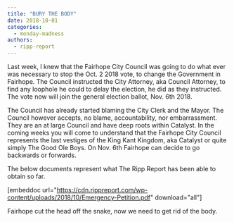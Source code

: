 ```yaml
---
title: "BURY THE BODY"
date: 2018-10-01
categories: 
  - monday-madness
authors: 
  - ripp-report
---
```


Last week, I knew that the Fairhope City Council was going to do what ever was necessary to stop the Oct. 2 2018 vote, to change the Government in Fairhope. The Council instructed the City Attorney, aka Council Attorney, to find any loophole he could to delay the election, he did as they instructed. The vote now will join the general election ballot, Nov. 6th 2018.

The Council has already started blaming the City Clerk and the Mayor. The Council however accepts, no blame, accountability, nor embarrassment. They are an at large Council and have deep roots within Catalyst. In the coming weeks you will come to understand that the Fairhope City Council represents the last vestiges of the King Kant Kingdom, aka Catalyst or quite simply The Good Ole Boys. On Nov. 6th Fairhope can decide to go backwards or forwards.

The below documents represent what The Ripp Report has been able to obtain so far.

\[embeddoc url="https://cdn.rippreport.com/wp-content/uploads/2018/10/Emergency-Petition.pdf" download="all"\]

Fairhope cut the head off the snake, now we need to get rid of the body.
